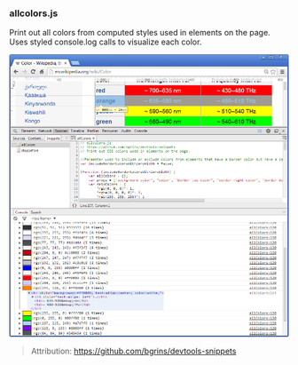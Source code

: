 ### allcolors.js

Print out all colors from computed styles used in elements on the page.  Uses styled console.log calls to visualize each color.

[![allcolors](allcolors.png)](allcolors.js)

> Attribution: https://github.com/bgrins/devtools-snippets